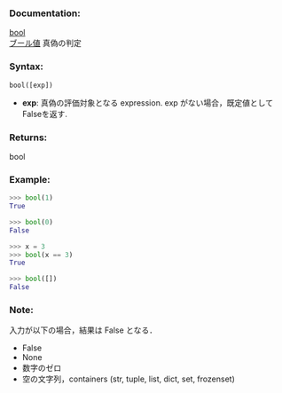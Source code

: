 ### Documentation:

[bool](https://docs.python.org/ja/3/library/functions.html#bool)  
[ブール値](https://docs.python.org/ja/3/library/stdtypes.html#bltin-boolean-values)
真偽の判定

### Syntax:

```bool([exp])```

- **exp**: 真偽の評価対象となる expression. exp がない場合，既定値としてFalseを返す.

### Returns:

bool

### Example: 

```python
>>> bool(1)
True

>>> bool(0)
False

>>> x = 3
>>> bool(x == 3)
True

>>> bool([])
False
```

### Note:
入力が以下の場合，結果は False となる．
- False
- None
- 数字のゼロ
- 空の文字列，containers (str, tuple, list, dict, set, frozenset) 
